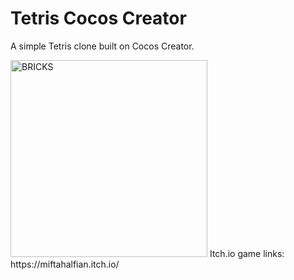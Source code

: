 # Tetris Cocos Creator
A simple Tetris clone built on Cocos Creator.

<img width="315" alt="BRICKS" src="https://user-images.githubusercontent.com/4757945/144790191-fc62570c-67f6-428d-8c47-67706119c624.png">
Itch.io game links: https://miftahalfian.itch.io/
